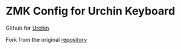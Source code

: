 # ZMK Config for Urchin Keyboard

Github for [Urchin](https://github.com/duckyb/urchin)

Fork from the original [repository](https://github.com/duckyb/zmk-urchin/fork)
